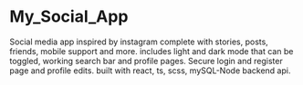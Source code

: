 # My_Social_App
Social media app inspired by instagram complete with stories, posts, friends, mobile support and more. 
includes light and dark mode that can be toggled, working search bar and profile pages. Secure login and register page and profile edits.
built with react, ts, scss, mySQL-Node backend api. 